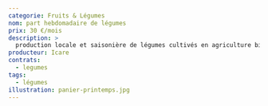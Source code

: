 ```yaml
---
categorie: Fruits & Légumes
nom: part hebdomadaire de légumes
prix: 30 €/mois
description: >
  production locale et saisonière de légumes cultivés en agriculture biologique
producteur: Icare
contrats: 
  - legumes
tags: 
  - légumes
illustration: panier-printemps.jpg
---
```

